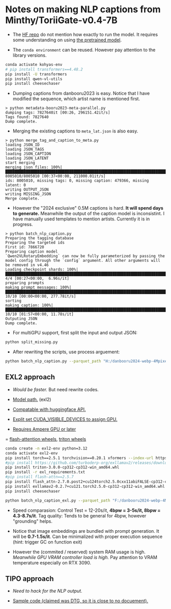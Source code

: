 # Notes on making NLP captions from Minthy/ToriiGate-v0.4-7B #

- The [HF repo](https://huggingface.co/Minthy/ToriiGate-v0.4-7B) do not mention how exactly to run the model. It requires some understanding on using [the pretrained model](https://huggingface.co/Qwen/Qwen2-VL-7B).

- The `conda environment` can be reused. However pay attention to the library versions.

```sh
conda activate kohyas-env
# pip install transformers==4.48.2
pip install -U transformers 
pip install qwen-vl-utils
pip install cheesechaser
```

- Dumping captions from danbooru2023 is easy. Notice that I have modified the sequence, which artist name is mentioned first.

```log
> python metadata-booru2023-meta-parallel.py
dumping tags: 7827640it [00:26, 296151.42it/s]
Tags found: 7827640
Dump complete.
```

- Merging the existing captions to `meta_lat.json` is also easy.

```log
> python merge_tag_and_caption_to_meta.py
loading JSON_ID
loading JSON_TAGS
loading JSON_CAPTION
loading JSON_LATENT
start merging
merging json files: 100%|███████████████████████████████████████████████████████████████████████████████████████████████████████████████████| 8005010/8005010 [00:37<00:00, 211000.01it/s] 
ids: 8005010, missing tags: 0, missing caption: 479366, missing latent: 0
writing OUTPUT_JSON
writing MISSING_JSON
Merge complete.
```

- However the "2024 exclusive" 0.5M captions is hard. **It will spend days to generate.** Meanwhile the output of the caption model is inconsistint. I have manually used templates to mention artists. Currently it is in progress.

```log
> python batch_nlp_caption.py
Preparing the tagging database
Preparing the targeted ids
First id: 7866720
Preparing caption model
`Qwen2VLRotaryEmbedding` can now be fully parameterized by passing the model config through the `config` argument. All other arguments will be removed in v4.46
Loading checkpoint shards: 100%|████████████████████████████████████████████████████████████████████████████████████████████████████████████| 4/4 [00:27<00:00,  6.96s/it] 
preparing prompts
making prompt messages: 100%|███████████████████████████████████████████████████████████████████████████████████████████████████████████████| 10/10 [00:00<00:00, 277.78it/s] 
sorting
making caption: 100%|███████████████████████████████████████████████████████████████████████████████████████████████████████████████████████| 10/10 [01:57<00:00, 11.78s/it] 
Outputing JSON
Dump complete.
```

- For multiGPU support, first split the input and output JSON:

```sh
python split_missing.py
```

- After rewriting the scripts, use process arguement:

```sh
python batch_nlp_caption.py --parquet_path "H:/danbooru2024-webp-4Mpixel/metadata.parquet" --device "cuda:0" --fp16 --prompt_threads 48 --img_dir "H:/danbooru2024-webp-4Mpixel/kohyas_finetune/" --in_json "./missing.json" --out_json_good "./meta_cap_2024_toriigate_good.json" --out_json_bad "./meta_cap_2024_toriigate_bad.json" --start_index 3075 --end_index 3079
```

## EXL2 approach ##

- *Would be faster.* But need rewrite codes.

- [Model path.](https://huggingface.co/Minthy/ToriiGate-v0.4-7B-exl2-8bpw) (exl2)

- [Compatable with huggingface API.](https://python.langchain.com/docs/integrations/llms/exllamav2/)

- [Explit set CUDA_VISIBLE_DEVICES to assign GPU.](https://github.com/turboderp-org/exllamav2/issues/349)

- [Requires Ampere GPU or later](https://github.com/turboderp-org/exllamav2/issues/480)

= [flash-attention wheels](https://huggingface.co/lldacing/flash-attention-windows-wheel/tree/main), [triton wheels](https://huggingface.co/madbuda/triton-windows-builds/tree/main)

```sh
conda create -n exl2-env python=3.12
conda activate exl2-env
pip install torch==2.5.1 torchvision==0.20.1 xformers --index-url https://download.pytorch.org/whl/cu124
#pip install https://github.com/turboderp-org/exllamav2/releases/download/v0.2.7/exllamav2-0.2.7+cu121.torch2.5.0-cp312-cp312-win_amd64.whl
pip install triton-3.0.0-cp312-cp312-win_amd64.whl
pip install -r exl_requirements.txt
#pip install flash-attn==2.5.7
pip install flash_attn-2.7.0.post2+cu124torch2.5.0cxx11abiFALSE-cp312-cp312-win_amd64.whl
pip install exllamav2-0.2.7+cu121.torch2.5.0-cp312-cp312-win_amd64.whl
pip install cheesechaser
```

```sh
python batch_nlp_caption_exl.py --parquet_path "F:/danbooru2024-webp-4Mpixel/metadata.parquet" --device "cuda:0" --model_local_path "C:/Users/User/.cache/huggingface/hub/models--Minthy--ToriiGate-v0.4-7B-exl2-8bpw/snapshots/db4ff9e988b09765c98d9ef5485afeb60a0054e6" --img_dir "F:/just_astolfo/_test/" --in_json "./test_ids.json" --out_json_good "./exl_good_8.json" --out_json_bad "./exl_bad_8.json"
```

- Speed comparasion: Control Test = 12-20s/it, **4bpw = 3-5s/it, 8bpw = 4.3-8.7s/it**. Tag quality: Tends to be general for 4bpw, however "grounding" helps.

- Notice that image embeddings are bundled with prompt generation. It will be **0.7-1.5s/it**. Can be minimalized with proper execution sequence (hint: trigger GC on function exit)

- However the (commited / reserved) system RAM usage is high. *Meanwhile GPU VRAM controller load is high.* Pay attention to VRAM temperature especially on RTX 3090.

## TIPO approach ##

- *Need to hack for the NLP output.*

- [Sample code (claimed was DTG, so it is close to no docuement).](https://github.com/KohakuBlueleaf/KGen/blob/main/scripts/example.py)